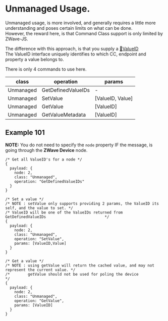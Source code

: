 # Unmanaged Usage.  
  
Unmanaged usage, is more involved, and generally requires a little more understanding and poses certain limits on what can be done.  
However, the reward here, is that Command Class support is only limited by ZWave-JS.

The difference with this approach, is that you supply a [&#x1F517;ValueID](https://zwave-js.github.io/node-zwave-js/#/api/valueid)  
The ValueID interface uniquely identifies to which CC, endpoint and property a value belongs to.

There is only 4 commands to use here.

| class                     | operation                           | params                                                |
| ------------------------- | ----------------------------------- | ----------------------------------------------------- |
| Unmanaged                 | GetDefinedValueIDs                  | -                                                     | 
| Unmanaged                 | SetValue                            | [ValueID, Value]                                      |
| Unmanaged                 | GetValue                            | [ValueID]                                             |  
| Unmanaged                 | GetValueMetadata                    | [ValueID]                                             |  

## Example 101  
**NOTE:** You do not need to specify the ```node``` property IF the message, is going through the **ZWave Device** node.  

```
/* Get all ValueID's for a node */
{
  payload: {
    node: 2,
    class: "Unmanaged",
    operation: "GetDefinedValueIDs"
  }
}
```

```
/* Set a value */
/* NOTE : setValue only supports providing 2 params, the ValueID its self, and the value to set. */  
/* ValueID will be one of the ValueIDs returned from GetDefinedValueIDs                          */
{
  payload: {
    node: 2,
    class: "Unmanaged",
    operation: "SetValue",
    params: [ValueID,Value]
  }
}
```

```
/* Get a value */
/* NOTE : using getValue will return the cached value, and may not represent the current value. */
/*        getValue should not be used for poling the device                                     */  
{
  payload: {
    node: 2,
    class: "Unmanaged",
    operation: "GetValue",
    params: [ValueID]
  }
}
```